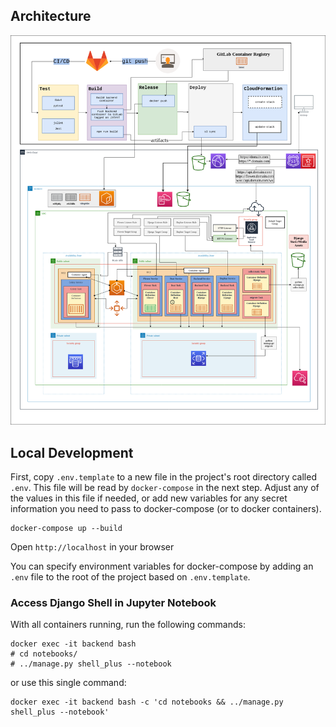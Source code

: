 ## Architecture

![png](/architecture.png)

## Local Development

First, copy `.env.template` to a new file in the project's root directory called `.env`. This file will be read by `docker-compose` in the next step. Adjust any of the values in this file if needed, or add new variables for any secret information you need to pass to docker-compose (or to docker containers).

```
docker-compose up --build
```

Open `http://localhost` in your browser

You can specify environment variables for docker-compose by adding an `.env` file to the root of the project based on `.env.template`.

### Access Django Shell in Jupyter Notebook

With all containers running, run the following commands:

```
docker exec -it backend bash
# cd notebooks/
# ../manage.py shell_plus --notebook
```

or use this single command:

```
docker exec -it backend bash -c 'cd notebooks && ../manage.py shell_plus --notebook'
```